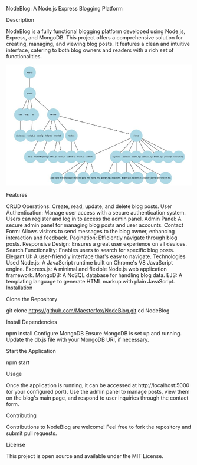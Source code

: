 NodeBlog: A Node.js Express Blogging Platform

Description

NodeBlog is a fully functional blogging platform developed using Node.js, Express, and MongoDB. This project offers a comprehensive solution for creating, managing, and viewing blog posts. It features a clean and intuitive interface, catering to both blog owners and readers with a rich set of functionalities.

![Project directory flow](public/img/directory.JPG)


Features

CRUD Operations: Create, read, update, and delete blog posts.
User Authentication: Manage user access with a secure authentication system. Users can register and log in to access the admin panel.
Admin Panel: A secure admin panel for managing blog posts and user accounts.
Contact Form: Allows visitors to send messages to the blog owner, enhancing interaction and feedback.
Pagination: Efficiently navigate through blog posts.
Responsive Design: Ensures a great user experience on all devices.
Search Functionality: Enables users to search for specific blog posts.
Elegant UI: A user-friendly interface that's easy to navigate.
Technologies Used
Node.js: A JavaScript runtime built on Chrome's V8 JavaScript engine.
Express.js: A minimal and flexible Node.js web application framework.
MongoDB: A NoSQL database for handling blog data.
EJS: A templating language to generate HTML markup with plain JavaScript.
Installation

Clone the Repository

git clone https://github.com/Maesterfox/NodeBlog.git
cd NodeBlog

Install Dependencies

npm install
Configure MongoDB
Ensure MongoDB is set up and running.
Update the db.js file with your MongoDB URI, if necessary.

Start the Application

npm start

Usage

Once the application is running, it can be accessed at http://localhost:5000 (or your configured port). Use the admin panel to manage posts, view them on the blog's main page, and respond to user inquiries through the contact form.

Contributing

Contributions to NodeBlog are welcome! Feel free to fork the repository and submit pull requests.

License

This project is open source and available under the MIT License.